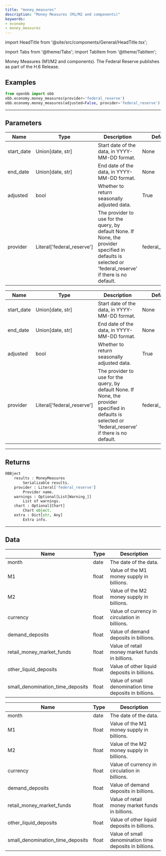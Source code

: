 ```yaml
---
title: "money_measures"
description: "Money Measures (M1/M2 and components)"
keywords:
- economy
- money_measures
---
```


import HeadTitle from '@site/src/components/General/HeadTitle.tsx';

<HeadTitle title="economy/money_measures - Reference | OpenBB Platform Docs" />

<!-- markdownlint-disable MD012 MD031 MD033 -->

import Tabs from '@theme/Tabs';
import TabItem from '@theme/TabItem';

Money Measures (M1/M2 and components). The Federal Reserve publishes as part of the H.6 Release.


Examples
--------

```python
from openbb import obb
obb.economy.money_measures(provider='federal_reserve')
obb.economy.money_measures(adjusted=False, provider='federal_reserve')
```

---

## Parameters

<Tabs>

<TabItem value='standard' label='standard'>

| Name | Type | Description | Default | Optional |
| ---- | ---- | ----------- | ------- | -------- |
| start_date | Union[date, str] | Start date of the data, in YYYY-MM-DD format. | None | True |
| end_date | Union[date, str] | End date of the data, in YYYY-MM-DD format. | None | True |
| adjusted | bool | Whether to return seasonally adjusted data. | True | True |
| provider | Literal['federal_reserve'] | The provider to use for the query, by default None. If None, the provider specified in defaults is selected or 'federal_reserve' if there is no default. | federal_reserve | True |
</TabItem>

<TabItem value='federal_reserve' label='federal_reserve'>

| Name | Type | Description | Default | Optional |
| ---- | ---- | ----------- | ------- | -------- |
| start_date | Union[date, str] | Start date of the data, in YYYY-MM-DD format. | None | True |
| end_date | Union[date, str] | End date of the data, in YYYY-MM-DD format. | None | True |
| adjusted | bool | Whether to return seasonally adjusted data. | True | True |
| provider | Literal['federal_reserve'] | The provider to use for the query, by default None. If None, the provider specified in defaults is selected or 'federal_reserve' if there is no default. | federal_reserve | True |
</TabItem>

</Tabs>

---

## Returns

```python wordwrap
OBBject
    results : MoneyMeasures
        Serializable results.
    provider : Literal['federal_reserve']
        Provider name.
    warnings : Optional[List[Warning_]]
        List of warnings.
    chart : Optional[Chart]
        Chart object.
    extra : Dict[str, Any]
        Extra info.

```

---

## Data

<Tabs>

<TabItem value='standard' label='standard'>

| Name | Type | Description |
| ---- | ---- | ----------- |
| month | date | The date of the data. |
| M1 | float | Value of the M1 money supply in billions. |
| M2 | float | Value of the M2 money supply in billions. |
| currency | float | Value of currency in circulation in billions. |
| demand_deposits | float | Value of demand deposits in billions. |
| retail_money_market_funds | float | Value of retail money market funds in billions. |
| other_liquid_deposits | float | Value of other liquid deposits in billions. |
| small_denomination_time_deposits | float | Value of small denomination time deposits in billions. |
</TabItem>

<TabItem value='federal_reserve' label='federal_reserve'>

| Name | Type | Description |
| ---- | ---- | ----------- |
| month | date | The date of the data. |
| M1 | float | Value of the M1 money supply in billions. |
| M2 | float | Value of the M2 money supply in billions. |
| currency | float | Value of currency in circulation in billions. |
| demand_deposits | float | Value of demand deposits in billions. |
| retail_money_market_funds | float | Value of retail money market funds in billions. |
| other_liquid_deposits | float | Value of other liquid deposits in billions. |
| small_denomination_time_deposits | float | Value of small denomination time deposits in billions. |
</TabItem>

</Tabs>

